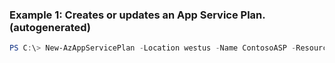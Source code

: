 ### Example 1: Creates or updates an App Service Plan. (autogenerated)
```powershell
PS C:\> New-AzAppServicePlan -Location westus -Name ContosoASP -ResourceGroupName MyResourceGroup -Tier {Tier}
```

